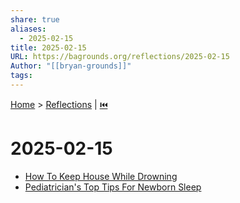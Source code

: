 ```yaml
---
share: true
aliases:
  - 2025-02-15
title: 2025-02-15
URL: https://bagrounds.org/reflections/2025-02-15
Author: "[[bryan-grounds]]"
tags: 
---
```

[Home](../index.md) > [Reflections](./index.md) | [⏮️](./2025-02-04.md)  
# 2025-02-15  
- [How To Keep House While Drowning](../books/how-to-keep-house-while-drowning.md)  
- [Pediatrician's Top Tips For Newborn Sleep](../videos/pediatricians-top-tips-for-newborn-sleep.md)  
